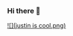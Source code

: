 ### Hi there 👋

[![](justin is cool.png)](https://github.com/Juschultz33/Juschultz33/blob/master/justin%20is%20cool.png)
<!--
**Juschultz33/Juschultz33** is a ✨ _special_ ✨ repository because its `README.md` (this file) appears on your GitHub profile.

Here are some ideas to get you started:

- 🔭 I’m currently working on ...
- 🌱 I’m currently learning ...
- 👯 I’m looking to collaborate on ...
- 🤔 I’m looking for help with ...
- 💬 Ask me about ...
- 📫 How to reach me: ...
- 😄 Pronouns: ...
- ⚡ Fun fact: ...
-->
